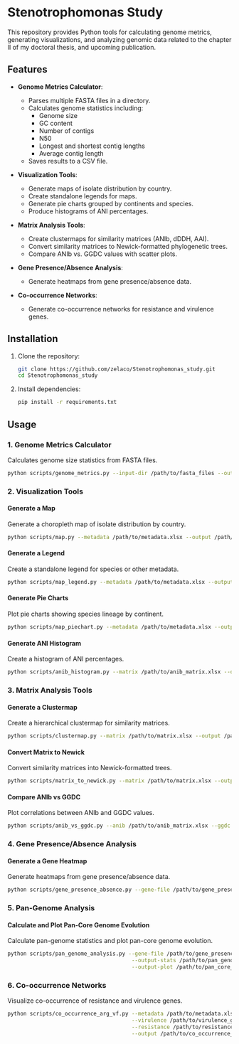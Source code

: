 # Stenotrophomonas Study

This repository provides Python tools for calculating genome metrics, generating visualizations, and analyzing genomic data related to the chapter II of my doctoral thesis, and upcoming publication.

## Features
- **Genome Metrics Calculator**:
  - Parses multiple FASTA files in a directory.
  - Calculates genome statistics including:
    - Genome size
    - GC content
    - Number of contigs
    - N50
    - Longest and shortest contig lengths
    - Average contig length
  - Saves results to a CSV file.

- **Visualization Tools**:
  - Generate maps of isolate distribution by country.
  - Create standalone legends for maps.
  - Generate pie charts grouped by continents and species.
  - Produce histograms of ANI percentages.

- **Matrix Analysis Tools**:
  - Create clustermaps for similarity matrices (ANIb, dDDH, AAI).
  - Convert similarity matrices to Newick-formatted phylogenetic trees.
  - Compare ANIb vs. GGDC values with scatter plots.

- **Gene Presence/Absence Analysis**:
  - Generate heatmaps from gene presence/absence data.

- **Co-occurrence Networks**:
  - Generate co-occurrence networks for resistance and virulence genes.

## Installation
1. Clone the repository:
   ```bash
   git clone https://github.com/zelaco/Stenotrophomonas_study.git
   cd Stenotrophomonas_study
   ```

2. Install dependencies:
   ```bash
   pip install -r requirements.txt
   ```

## Usage
### 1. Genome Metrics Calculator
Calculates genome size statistics from FASTA files.
```bash
python scripts/genome_metrics.py --input-dir /path/to/fasta_files --output-file /path/to/output.csv
```

### 2. Visualization Tools
#### Generate a Map
Generate a choropleth map of isolate distribution by country.
```bash
python scripts/map.py --metadata /path/to/metadata.xlsx --output /path/to/map.html
```

#### Generate a Legend
Create a standalone legend for species or other metadata.
```bash
python scripts/map_legend.py --metadata /path/to/metadata.xlsx --output /path/to/legend.png
```

#### Generate Pie Charts
Plot pie charts showing species lineage by continent.
```bash
python scripts/map_piechart.py --metadata /path/to/metadata.xlsx --output /path/to/pie_chart.png
```

#### Generate ANI Histogram
Create a histogram of ANI percentages.
```bash
python scripts/anib_histogram.py --matrix /path/to/anib_matrix.xlsx --output /path/to/histogram.png
```

### 3. Matrix Analysis Tools
#### Generate a Clustermap
Create a hierarchical clustermap for similarity matrices.
```bash
python scripts/clustermap.py --matrix /path/to/matrix.xlsx --output /path/to/clustermap.png
```

#### Convert Matrix to Newick
Convert similarity matrices into Newick-formatted trees.
```bash
python scripts/matrix_to_newick.py --matrix /path/to/matrix.xlsx --output /path/to/tree.newick
```

#### Compare ANIb vs GGDC
Plot correlations between ANIb and GGDC values.
```bash
python scripts/anib_vs_ggdc.py --anib /path/to/anib_matrix.xlsx --ggdc /path/to/ggdc_matrix.xlsx --output /path/to/scatterplot.png
```

### 4. Gene Presence/Absence Analysis
#### Generate a Gene Heatmap
Generate heatmaps from gene presence/absence data.
```bash
python scripts/gene_presence_absence.py --gene-file /path/to/gene_presence.csv --output /path/to/heatmap.png
```

### 5. Pan-Genome Analysis
#### Calculate and Plot Pan-Core Genome Evolution
Calculate pan-genome statistics and plot pan-core genome evolution.
```bash
python scripts/pan_genome_analysis.py --gene-file /path/to/gene_presence.csv \
                                       --output-stats /path/to/pan_genome_stats.csv \
                                       --output-plot /path/to/pan_core_genome.png
```

### 6. Co-occurrence Networks
Visualize co-occurrence of resistance and virulence genes.
```bash
python scripts/co_occurrence_arg_vf.py --metadata /path/to/metadata.xlsx \
                                       --virulence /path/to/virulence_genes.tab \
                                       --resistance /path/to/resistance_genes.tab \
                                       --output /path/to/co_occurrence_network.png
```


